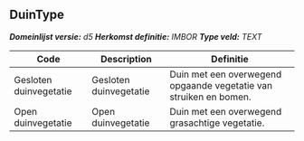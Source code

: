 ﻿## DuinType

*__Domeinlijst versie:__ d5*
*__Herkomst definitie:__ IMBOR*
*__Type veld:__ TEXT*

|__Code__ |__Description__ |__Definitie__	|
|	---	|	---	|   ---	| 
| Gesloten duinvegetatie | Gesloten duinvegetatie | Duin met een overwegend opgaande vegetatie van struiken en bomen. |
| Open duinvegetatie | Open duinvegetatie | Duin met een overwegend grasachtige vegetatie. |
